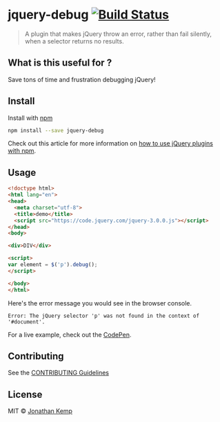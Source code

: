 # jquery-debug [![Build Status](https://travis-ci.org/jonkemp/jquery-debug.svg?branch=master)](https://travis-ci.org/jonkemp/jquery-debug) 

> A plugin that makes jQuery throw an error, rather than fail silently, when a selector returns no results.

## What is this useful for ?

Save tons of time and frustration debugging jQuery!

## Install

Install with [npm](https://npmjs.org/package/jquery-debug)

```bash
npm install --save jquery-debug
```

Check out this article for more information on [how to use jQuery plugins with npm](http://blog.npmjs.org/post/112064849860/using-jquery-plugins-with-npm).

## Usage

```html
<!doctype html>
<html lang="en">
<head>
  <meta charset="utf-8">
  <title>demo</title>
  <script src="https://code.jquery.com/jquery-3.0.0.js"></script>
</head>
<body>

<div>DIV</div>

<script>
var element = $('p').debug();
</script>

</body>
</html>
```

Here's the error message you would see in the browser console.

```
Error: The jQuery selector 'p' was not found in the context of '#document'.
```

For a live example, check out the [CodePen](http://codepen.io/jonkemp/pen/PzZdLQ?editors=1010).

## Contributing

See the [CONTRIBUTING Guidelines](https://github.com/jonkemp/inline-css/blob/master/CONTRIBUTING.md)

## License

MIT © [Jonathan Kemp](http://jonkemp.com)
